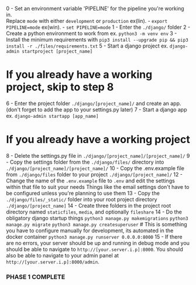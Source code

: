 0 - Set an environment variable 'PIPELINE' for the pipeline you're working in.  
    Replace `mode` with either `development` or `production`
        ex(lin). - `export PIPELINE=mode`
        ex(win). - `set PIPELINE=mode`
1 - Enter the `./django/` folder
2 - Create a python environment to work from ex. `python3 -m venv env`
3 - Install the minimum requirements with `pip3 install --upgrade pip && pip3 install -r ./files/requirements.txt`
5 - Start a django project ex. `django-admin startproject [project_name]`
# If you already have a working project, skip to step 8
6 - Enter the project folder `./django/[project_name]/` and create an app. (don't forget to add the app to your settings.py later)
7 - Start a django app ex. `django-admin startapp [app_name]`
# If you already have a working project
8 - Delete the settings.py file in `./django/[project_name]/[project_name]/`
9 - Copy the settings folder from the `./django/files/` directory into `./django/[project_name]/[project_name]/`
10 - Copy the .env.example file from `./django/files` folder to your project `./django/[project_name]/`
12 - Change the name of the `.env.example` file to `.env` and edit the settings within that file to suit your needs
        Things like the email settings don't have to be configured unless you're planning to use them
13 - Copy the `./django/files/_static/` folder into your root project directory `./django/[project_name]`
14 - Create three folders in the project root directory named `staticfiles`, `media`, and optionally `fileshare`
14 - Do the obligatory django startup things
    `python3 manage.py makemigrations`
    `python3 manage.py migrate`
    `python3 manage.py createsuperuser` # This is something you have to configure manually for development, its automated in the docker container
    `python3 manage.py runserver 0.0.0.0:8000`
15 - If there are no errors, your server should be up and running in debug mode and you should be able
    to navigate to `http://[your.server.i.p]:8000`.  You should also be able to navigate to your admin panel
    at `http://[your.server.i.p]:8000/admin`.

### PHASE 1 COMPLETE